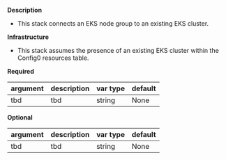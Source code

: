 **Description**

  - This stack connects an EKS node group to an existing EKS cluster.

**Infrastructure**

  - This stack assumes the presence of an existing EKS cluster within the Config0 resources table.

**Required**

| argument      | description                            | var type | default      |
| ------------- | -------------------------------------- | -------- | ------------ |
| tbd   | tbd                 | string   | None         |

**Optional**

| argument           | description                            | var type |  default      |
| ------------- | -------------------------------------- | -------- | ------------ |
| tbd   | tbd                 | string   | None         |
